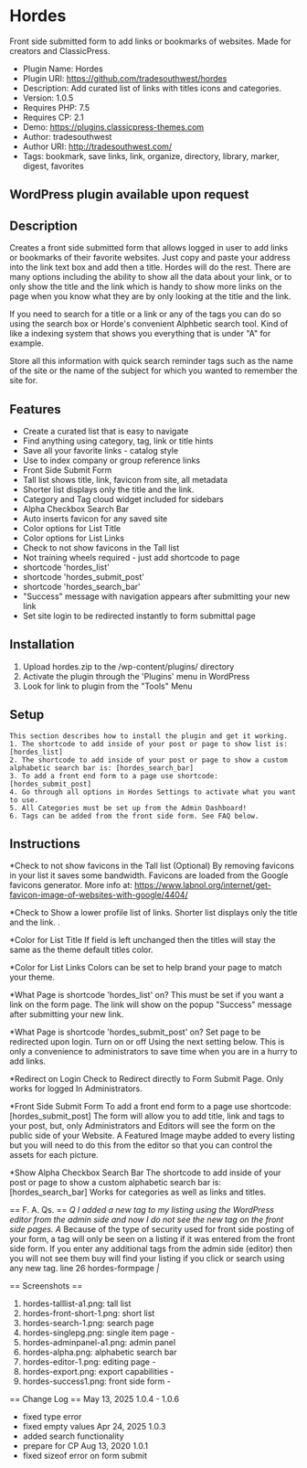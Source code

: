 # Hordes
Front side submitted form to add links or bookmarks of websites. Made for creators and ClassicPress.

- Plugin Name: Hordes
- Plugin URI: https://github.com/tradesouthwest/hordes
- Description: Add curated list of links with titles icons and categories.
- Version: 1.0.5
- Requires PHP: 7.5
- Requires CP: 2.1
- Demo: https://plugins.classicpress-themes.com
- Author: tradesouthwest
- Author URI: http://tradesouthwest.com/
- Tags: bookmark, save links, link, organize, directory, library, marker, digest, favorites 

## WordPress plugin available upon request

## Description
Creates a front side submitted form that allows logged in user to add links or bookmarks of their favorite websites. 
Just copy and paste your address into the link text box and add then a title. Hordes will do the rest. 
There are many options including the ability to show all the data about your link, 
or to only show the title and the link which is handy to show more links on the page when you know what they are by only looking at the title and the link. 

If you need to search for a title or a link or any of the tags you can do so using the search box or Horde's convenient Alphbetic search tool. Kind of like a indexing system that shows you everything that is under "A" for example.

Store all this information with quick search reminder tags such as the name of the site or the name of the subject for which you wanted to remember the site for.

## Features
* Create a curated list that is easy to navigate
* Find anything using category, tag, link or title hints
* Save all your favorite links - catalog style
* Use to index company or group reference links 
* Front Side Submit Form
* Tall list shows title, link, favicon from site, all metadata
* Shorter list displays only the title and the link.
* Category and Tag cloud widget included for sidebars
* Alpha Checkbox Search Bar
* Auto inserts favicon for any saved site
* Color options for List Title
* Color options for List Links
* Check to not show favicons in the Tall list 
* Not training wheels required - just add shortcode to page
* shortcode 'hordes_list'
* shortcode 'hordes_submit_post'
* shortcode 'hordes_search_bar'
* "Success" message with navigation appears after submitting your new link
* Set site login to be redirected instantly to form submittal page


## Installation
1. Upload hordes.zip to the /wp-content/plugins/ directory
2. Activate the plugin through the 'Plugins' menu in WordPress
3. Look for link to plugin from the "Tools" Menu

## Setup
    This section describes how to install the plugin and get it working.
    1. The shortcode to add inside of your post or page to show list is: [hordes_list] 
    2. The shortcode to add inside of your post or page to show a custom alphabetic search bar is: [hordes_search_bar] 
    3. To add a front end form to a page use shortcode: [hordes_submit_post] 
    4. Go through all options in Hordes Settings to activate what you want to use.
    5. All Categories must be set up from the Admin Dashboard! 
    6. Tags can be added from the front side form. See FAQ below.

## Instructions
*Check to not show favicons in the Tall list (Optional)
    By removing favicons in your list it saves some bandwidth. Favicons are loaded from the Google favicons generator. More info at: https://www.labnol.org/internet/get-favicon-image-of-websites-with-google/4404/

*Check to Show a lower profile list of links.
    Shorter list displays only the title and the link. .

*Color for List Title
    If field is left unchanged then the titles will stay the same as the theme default titles color.

*Color for List Links
    Colors can be set to help brand your page to match your theme.

*What Page is shortcode 'hordes_list' on?
    This must be set if you want a link on the form page. The link will show on the popup "Success" message after submitting your new link.

*What Page is shortcode 'hordes_submit_post' on?
    Set page to be redirected upon login. Turn on or off Using the next setting below.
    This is only a convenience to administrators to save time when you are in a hurry to add links.

*Redirect on Login
    Check to Redirect directly to Form Submit Page. Only works for logged In Administrators. 

*Front Side Submit Form
    To add a front end form to a page use shortcode: [hordes_submit_post]
    The form will allow you to add title, link and tags to your post, but, only Administrators and  Editors will see the form on the public side of your Website. A Featured Image maybe added to every listing but you will need to do this from the editor so that you can control the assets for each picture.

*Show Alpha Checkbox Search Bar
    The shortcode to add inside of your post or page to show a custom alphabetic search bar is: [hordes_search_bar]
    Works for categories as well as links and titles.

== F. A. Qs. ==
*Q I added a new tag to my listing using the WordPress editor from the admin side and now I do not see the new tag on the front side pages.
A* Because of the type of security used for front side posting of your form, a tag will only be seen on a listing if it was entered from the front side form.
If you enter any additional tags from the admin side (editor) then you will not see them buy will find your listing if you click or search using any new tag.
line 26 hordes-formpage <i> | </i><em class="hrds-author"><?php the_author(); ?></em>

== Screenshots ==
1. hordes-talllist-a1.png:      tall list
2. hordes-front-short-1.png: short list
3. hordes-search-1.png:      search page
4. hordes-singlepg.png:      single item page -
1. hordes-adminpanel-a1.png: admin panel
2. hordes-alpha.png:         alphabetic search bar
3. hordes-editor-1.png:      editing page -
4. hordes-export.png:        export capabilities -
5. hordes-success1.png:       front side form -

== Change Log ==
May 13, 2025
1.0.4 - 1.0.6
* fixed type error
* fixed empty values
Apr 24, 2025
1.0.3
* added search functionality
* prepare for CP
Aug 13, 2020
1.0.1
* fixed sizeof error on form submit
